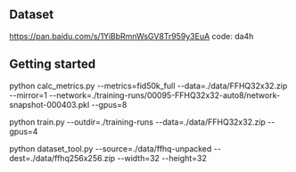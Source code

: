 ## Dataset
https://pan.baidu.com/s/1YiBbRmnWsGV8Tr959y3EuA  code: da4h 
## Getting started
python calc_metrics.py --metrics=fid50k_full --data=./data/FFHQ32x32.zip --mirror=1 --network=./training-runs/00095-FFHQ32x32-auto8/network-snapshot-000403.pkl --gpus=8

python train.py --outdir=./training-runs --data=./data/FFHQ32x32.zip --gpus=4

python dataset_tool.py --source=./data/ffhq-unpacked --dest=./data/ffhq256x256.zip --width=32 --height=32
